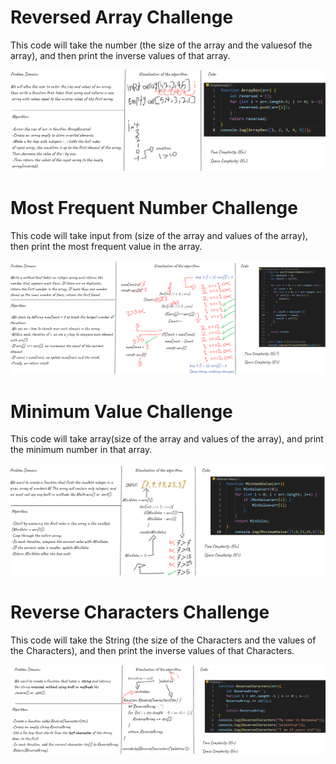 # Reversed Array Challenge
This code will take the number (the size of the array and the values ​​of the array), and then print the inverse values ​​of that array.

![Whitboard for ReversedArray](Images/ArrayReversal.png)

# Most Frequent Number Challenge
This code will take input from (size of the array and values of the array), 
then print the most frequent value in the array.

![Whitboard for MostFrequentNumber](Images/MostFrequentNumber.png)

# Minimum Value Challenge
This code will take array(size of the array and values of the array), and print the minimum number in that array.

![Whitboard for MinimumValue](Images/MinimumValue.png)

# Reverse Characters Challenge
This code will take the String (the size of the Characters and the values ​​of the Characters), and then print the inverse values ​​of that Characters.

![Whitboard for ReverseCharacters](Images/ReverseCharacters.png)
